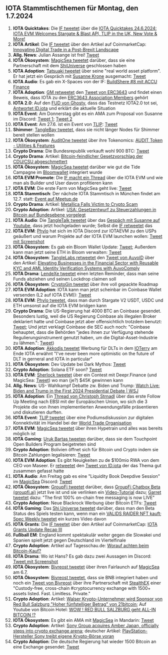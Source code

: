 ## IOTA Stammtischthemen für Montag, den 1.7.2024

1. **IOTA Quicktakes**: Die [IF tweetet]() über die [IOTA Quicktakes 24.6.2024: IOTA EVM Welcomes Stargate & Blast API, TLIP in the UK, New Vote & More!](https://www.youtube.com/watch?v=vmtufJNBVwo)
2. **IOTA Artikel**: Die [IF tweetet](https://x.com/iota/status/1805299857835315400) über den Artikel auf CoinmarketCap: [Innovating Digital Trade in a Post-Brexit Landscape](https://coinmarketcap.com/community/articles/66742b40f0ae6e347ada3425/)
3. **Allg. News**: Julian Assange ist frei! [Tweet](https://x.com/BitcoinMagazine/status/1805379948409954692)
4. **IOTA Ökosystem**: [MagicSea tweetet](https://x.com/MagicSeaDEX/status/1805481046504579088) darüber, dass sie eine Partnerschaft mit dem [ShiUniverse](https://x.com/Shiuniverse) geschlossen haben
5. **IOTA Adoption**: [Tatsuaki tweetet](https://x.com/Zetagammaphi/status/1805444174231069013) über seine "real world asset platform". Er hat jetzt ein Gespräch mit [Susanne Krone]() ausgemacht: [Tweet](https://x.com/Zetagammaphi/status/1805466520891293703)
6. **IOTA Audio**: Es gab ein X-Spaces von der IF: [BuildShere #8 mit ACCU Finance](https://x.com/iota/status/1805254556491694278)
7. **IOTA Adoption**: [GM retweetet](https://x.com/GM__INV/status/1805314504688873787) den [Tweet von ERC3643](https://x.com/ERC3643Org/status/1801188108039286805) und findet einen Beweis, dass IOTA zu den [ERC3643 Association Members](https://www.erc3643.org/members) gehört
8. **IOTA 2.0**: Auf den [FUD von Ghosty](https://x.com/Ghostie0815/status/1805241300511322235), dass das Testnetz IOTA2.0 tot sei, [Antwortet ID.iota](https://x.com/id_iota/status/1805273063279272406) und erklärt die aktuelle Situation
9. **IOTA Event**: Am Donnerstag gibt es ein AMA zum Proposal von Susanne im Discord: [Tweet 1](https://x.com/iota/status/1805235596035551514); [Tweet 2](https://x.com/iota/status/1805235596035551514)
10. **IOTA Event**: Am 27.6. ist ein Event von [TLIP](https://x.com/TLIP_io): [Tweet](https://x.com/TLIP_io/status/1805508384608702874)
11. **Shimmer**: [TangleBay tweetet](https://x.com/tanglebay/status/1805527109021970713), dass sie nicht länger Nodes für Shimmer bereit stellen wollen
12. **IOTA Ökosystem**: [AuditOne tweetet](https://x.com/auditone_dao/status/1805522632978096163) über ihre Tokenomics: [AUDIT Token - Utilities & Features](https://www.auditone.io/blog-posts/audit-token-utilities-features)
13. **Crypto Drama**: Die Bundesrepublik verkauft wohl 900 BTC: [Tweet](https://x.com/FurkanCCTV/status/1805546629560238383)
14. **Crypto Drama**: Artikel: [Bitcoin-feindlicher Gesetzvorschlag der CDU/CSU abgeschmettert](https://www.blocktrainer.de/blog/freiheits-und-bitcoin-feindlicher-gesetzvorschlag-der-cdu/csu)
15. **IOTA Ökosystem**: [MagicSea tweetet](https://x.com/MagicSeaDEX/status/1805586751916012004) darüber wie gut die Tide Campagne im [Bloomwallet](https://x.com/bloomwalletio) integriert wurde
16. **IOTA EVM Promote**: Die [IF macht ein Thread](https://x.com/iota/status/1805586746312142918) über die IOTA EVM und wie man als Builder und User davon profitieren kann
17. **IOTA EVM**: Die erste Farm von MagicSea geht live: [Tweet](https://x.com/MagicSeaDEX/status/1805843437792772495)
18. **IOTA Stammtisch**: Der nächste IOTA Stammtisch in München findet am 12.7. statt: [Event auf Meetup.de](https://www.meetup.com/iota-muc/events/301660915/?utm_medium=referral&utm_campaign=share-btn_savedevents_share_modal&utm_source=link)
19. **Crypto Drama**: Artikel: [Metallica Falls Victim to Crypto Scam](https://u.today/metallica-falls-victim-to-crypto-scam)
20. **Crypto Adoption**: Artikel: [USA: Gesetzentwurf zu Steuerzahlungen in Bitcoin auf Bundesebene vorgelegt](https://www.blocktrainer.de/blog/usa-gesetzentwurf-zu-steuerzahlungen-in-bitcoin-vorgelegt)
21. **IOTA Audio**: Die [TangleTalk tweetet](https://x.com/tangle_talk/status/1805874935111254132) über das [Gespäch mit Susanne auf Youtube](https://www.youtube.com/watch?v=towXlkVDWP4), dass jetzt hochgeladen wurde; Selbst die [IF retweetet](https://x.com/iota/status/1805885413250204093) das
22. **IOTA EVM**: [Phylo](https://x.com/PhyloIota) hat sich im IOTA Discord zur IOTAEVM zu den USPs geäußert und warum Projekte auf der IOTA EVM launchen wollen: [Tweet mit Screenshot](https://x.com/Vrom14286662/status/1805885863013781612)
23. **IOTA Ökosystem**: Es gab ein Bloom Wallet Update: [Tweet](https://x.com/bloomwalletio/status/1805989136324804755); Außerdem kann man jetzt seine ETH in Bloom verwalten: [Tweet](https://x.com/bloomwalletio/status/1806704475870253412)
24. **IOTA Ökosystem**: [TangleLabs retweetet](https://x.com/Tangle_Labs/status/1806270644629164320) den [Tweet von AuvoID](https://x.com/AuvoDigital/status/1806270057292407136) über den Artikel: [Elevating Businesses in the Financial Sector with Reusable KYC and AML Identity Verification Systems with AuvoComply](https://www.linkedin.com/pulse/elevating-businesses-financial-sector-reusable-kyc-aml-identity-lduqe/?trackingId=FNIzbWRSjqTLorIuo4VB3Q%3D%3D)
25. **IOTA Drama**: [LendeXe tweetet](https://x.com/LendeXeFinance/status/1806992282349900152) einen letzten Reminder, dass man seine Funds abziehen und seinen Lockdrop claimen soll
26. **IOTA Ökosystem**: [CryptoGin tweetet](https://x.com/Crypto_Gin21/status/1807349759176261957) über ihre voll gepackte Roadmap
27. **IOTA EVM Adoption**: IOTA kann man jetzt scheinbar im Coinbase Wallet versenden (L2 auf IOTA EVM)): [Tweet](https://x.com/KryptoniteAli/status/1807380679417831827)
28. **IOTA EVM**: [Phylo tweetet](https://x.com/PhyloIota/status/1805957804718727582), dass man durch Stargate V2 USDT, USDC und ETH umsonst auf die IOTA EVM bridgen kann
29. **Crypto Drama**: Die US-Regierung hat 4000 BTC an Coinbase gesendet. Besonders lustig, weil die US Regierung Coinbase als illegalen Broker deklariert hatte und Coinbase jetzt aber offensichtlich trotzdem benutzt: [Tweet](https://x.com/ErikVoorhees/status/1806105760461726023); Und jetzt verklagt Coinbase die SEC auch noch: "Coinbase behauptet, dass die Behörden "jedes ihnen zur Verfügung stehende Regulierungsinstrument genutzt haben, um die Digital-Asset-Industrie zu lähmen.": [Tweet](https://x.com/hoss_crypto/status/1806324936618774671))
30. **IOTA Adoption**: [Akkodis tweetet](https://x.com/akkodis_global/status/1806063933758865738) Werbung für DLTs in dem [IOTerry](https://x.com/io_terry) am Ende IOTA erwähnt "I've never been more optimistic on the future of DLT in gerneral and IOTA in particular"
31. **IOTA Ökosystem**: Dev Update bei Dark Mythos: [Tweet](https://x.com/DarkMythosIOTA/status/1806232040234188884)
32. **Crypto Adoption**: Solana ETF soon? [Tweet](https://x.com/TheCryptoLark/status/1806329731777753303)
33. **IOTA EVM**: [Sherlock tweetet](https://x.com/sherlockdefi/status/1806799099921887539) über ein Contest mit Deepr.Finance (und MagicSea: [Tweet](https://x.com/sherlockdefi/status/1806708425390174277)) wo man (je?) $45K gewinnen kann
34. **Allg. News**: US- Wahlkampf Debatte zw. Biden und Trump: [Watch Live: Biden and Trump in the First 2024 Presidential Debate | WSJ](https://www.youtube.com/watch?v=qqG96G8YdcE)
35. **IOTA Adoption**: Ein [Thread von Christoph Strnadl](https://x.com/archimate/status/1806394668852097345) über das erste Follow Up Meeting nach EBSI mit der Europäischen Union, wo sich die 3 Projekte die von ihnen implementierten Anwendungsfälle präsentieren und diskutieren durften.
36. **IOTA Event**: [TLIP tweetet](https://x.com/TLIP_io/status/1806343427358884291) über eine Podiumsdiskussion zur digitalen Konnektivität im Handel bei der [World Trade Organisation](https://x.com/wto)
37. **IOTA EVM**: [MagicSea tweetet](https://x.com/MagicSeaDEX/status/1806210664421040130) über ihren Hypetrain und alles was bereits möglich ist
38. **IOTA Gaming**: [Uruk Bartas tweeten](https://x.com/UrukBartas/status/1806340112243998728) darüber, dass sie dem Touchpoint Open Builders Program beigetreten sind
39. **Crypto Adoption**: Bolivien öffnet sich für Bitcoin und Crypto indem sie Bitcoin Zahlungen legalisieren: [Tweet](https://x.com/BTC_Archive/status/1806441508951806070)
40. **IOTA EVM Adoption**: Es gibt Neuigkeiten zu de $100mio RWA von dem CEO von Maseer. Er [retweetet](https://x.com/AllgoodFuturist/status/1806343013917966498) den [Tweet von ID.iota](https://x.com/id_iota/status/1804472270544396455) der das Thema gut zusammen gefasst hatte
41. **IOTA Audio**: Am Freitag  gab es eine "Liquidity Book Deepdive Session" im [MagicSea](https://x.com/MagicSeaDEX) Discord: [Tweet](https://x.com/MagicSeaDEX/status/1805247065326293173)
42. **IOTA Ökosystem**: [GroupFi tweetet](https://x.com/groupfi_ai/status/1806601748045348895) darüber, dass [GroupFi Chatbox Beta (groupfi.ai)](https://groupfi.ai/) jetzt live ist und sie verlinken ein [Video-Tutorial](https://youtu.be/lUGG7UQBUBg?feature=shared) dazu; [Garret tweetet](https://x.com/GarrettBullish/status/1806604749904744591) dazu: "The first 100% on-chain free messaging is now LIVE"
43. **Crypto Adoption**: Neue Blackrock Werbung über Bitcoin ETFs: [Tweet](https://x.com/CollinBrownXRP/status/1806638170437812268)
44. **IOTA Gaming**: Das [Shi Universe tweetet](https://x.com/Shiuniverse/status/1807123322695795168) darüber, dass man den Beta Status des Spiels testen kann, wenn man ein [VALIDS RAIDER NFT kauft](https://shi-universe.io/shi-squad); [Spec Weekly tweetet](https://x.com/SpecWeekly/status/1807693842059247720) ein kurzes Video davon
45. **IOTA Grants**: Die [IF tweetet](https://x.com/iota/status/1807474184320159792) über den Artikel auf CoinmarketCap: [IOTA Grants Update Recap III](https://coinmarketcap.com/community/articles/667ea941eaa56c48211a6603/)
46. **Fußball EM**: England kommt spektakulär weiter gegen die Slowakei und Spanien spielt jetzt gegen Deutschland im Viertelfinale
47. **Crypto Adoption**: Artikel auf Tagesschau.de: [Worauf achten beim Bitcoin-Kauf?](https://www.tagesschau.de/wirtschaft/verbraucher/bitcoin-kryptowaehrungen-handel-sicherheit-100.html)
48. **IOTA Drama**: Wo ist Hans? Es gab dazu zwei Aussagen im Discord: [Tweet mit Screenshot](https://x.com/CollinBrownXRP/status/1807338535512625563)
49. **IOTA Ökosystem**: [Bivreost tweetet](https://x.com/bivreost/status/1807339844357546127) über ihren Fairlaunch auf [MagicSea](https://x.com/MagicSeaDEX) am 6.7.
50. **IOTA Ökosystem**: [Bivreost tweetet](https://x.com/bivreost/status/1807459907110600737), dass sie BNB integriert haben und noch ein [Tweet von Bivreost](https://x.com/bivreost/status/1807363960166826479) über ihre Partnerschaft mit [StealthEX](https://x.com/StealthEX_io) einer "Custody-free, cross-chain #cryptocurrency exchange with 1500+ assets listed. Fast. Limitless. Private."
51. **Crypto Adoption**: Artikel: [Walser Krypto-Unternehmer wird Sponsor von Red Bull Salzburg "Hoher fünfstelliger Betrag" von 21bitcoin](https://www.salzburg24.at/sport/fussball/walser-krypto-unternehmer-wird-sponsor-von-red-bull-salzburg-158808718); Auf Youtube von Bitcoin Hotel: [WOW ! RED BULL SALZBURG geht ALL-IN BITCOIN !?](https://youtu.be/AfTjIGNMJZs)
52. **IOTA Ökosystem**: Es gibt ein AMA mit [MagicSea](https://x.com/MagicSeaDEX) in Mandarin: [Tweet](https://x.com/MagicSeaDEX/status/1807694229520388262)
53. **Crypto Adoption**: Artikel: [Sony Group acquires Amber Japan, officially steps into crypto exchange arena](https://cryptobriefing.com/sony-crypto-exchange-acquisition/); deutscher Artikel: [PlayStation-Hersteller Sony treibt eigene Krypto-Börse voran](https://www.blocktrainer.de/blog/sony-eigene-krypto-boerse)
54. **Crypto Adoption**: Die deutsche Regierung hat wieder 1500 Bitcoin an eine Exchange gesendet: [Tweet](https://x.com/TheCryptoLark/status/1807708447007199451)
 
